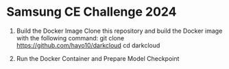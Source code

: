 # Samsung CE Challenge 2024
1. Build the Docker Image
   Clone this repository and build the Docker image with the following command:
   git clone https://github.com/hayo10/darkcloud
   cd darkcloud



2. Run the Docker Container and Prepare Model Checkpoint
   
